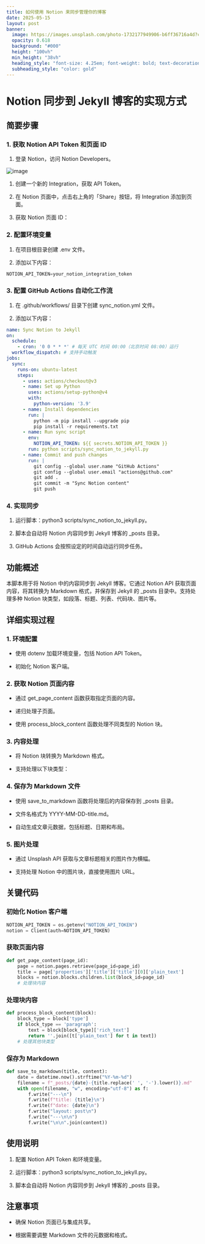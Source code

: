 ```yaml
---
title: 如何使用 Notion 来同步管理你的博客
date: 2025-05-15
layout: post
banner:
  image: https://images.unsplash.com/photo-1732177949906-b6ff36716a4d?crop=entropy&cs=tinysrgb&fit=max&fm=jpg&ixid=M3w2OTIwMzJ8MHwxfHJhbmRvbXx8fHx8fHx8fDE3NDcyNzg2NTR8&ixlib=rb-4.1.0&q=80&w=1080
  opacity: 0.618
  background: "#000"
  height: "100vh"
  min_height: "38vh"
  heading_style: "font-size: 4.25em; font-weight: bold; text-decoration: underline"
  subheading_style: "color: gold"
---
```


# Notion 同步到 Jekyll 博客的实现方式

## 简要步骤

### 1. 获取 Notion API Token 和页面 ID

1. 登录 Notion，访问 Notion Developers。

![image](https://prod-files-secure.s3.us-west-2.amazonaws.com/a7a0cc5a-89b9-4cda-8686-1fba0ca52f40/d19c1afe-dea5-4312-9333-786b0ba83054/image.png?X-Amz-Algorithm=AWS4-HMAC-SHA256&X-Amz-Content-Sha256=UNSIGNED-PAYLOAD&X-Amz-Credential=ASIAZI2LB4662LOP7I5M%2F20250515%2Fus-west-2%2Fs3%2Faws4_request&X-Amz-Date=20250515T031054Z&X-Amz-Expires=3600&X-Amz-Security-Token=IQoJb3JpZ2luX2VjEGsaCXVzLXdlc3QtMiJHMEUCIQDy1qZjDqFk4EIHtAcCJAyATJTa7kgOiipAaVl0tmAaXgIgDcxgmbeslOfcCiPEpm3fARgHfdA0okn8u%2BZLSe6ojB8q%2FwMIIxAAGgw2Mzc0MjMxODM4MDUiDAFUI3vkGUff4FpYcCrcA%2FO1LWfyz3Um%2FD8vs1wZ5V8gijXUTJ8NXAPuowU5VDt%2FhcZjL%2BQOs4a2EGwbYBzROsM7u%2FCAmwPMEx0eG%2BqVp2JeJtv0m31aiWeLdHIiPBnj5ooUM15HX1C3aa66B2m2e%2FVybE63OAWDgOVXZkhylPkHn3lqeeMf5Me0KAtccSj9RUn9HiFb4Qsn1HFKuUM2syYWRbnlX%2B6m1YLlZmGbxGIVGwz%2BR%2BBbZ81U6z7XZRMs1rPIdU%2BxqodjOBZvNcXat3pJ0VXMBy04yGGxLcxpF84%2FGBQejspM3qpSROLf56YIKkJUt6VCMTpGdz6ji9FMLB1WpDsDCbL26XcZA%2B4P9vvRe3CAzh9dqC%2FtdgzYB%2F69jDdUv7hysL21xyDxSoiZBSojkAUuIyM2KgLOitzzjmyOQ4O6E%2FiiY2W0bF3GyuUqKG9rn1OLMJKKDdKv60GpCsTN0wnXf8s4VeNjrY%2BVtBQ6ppm6%2B8aVzKXH3HtCiWlI0ODkBxpT8KTnih83GUvccXpcW1o1%2B9vGloKU9UVp2bwilDQwupgz2t8y0%2BIQ9WSFCd5KTAuCwYXwU5TAhDyQTkbl2y22TsNTyEVfTURb5IrEI8vDd4TbW4BvBRwGkb8O4MGJ%2F6HiOz55t6v6MJyelcEGOqUBlXisad1ccE0nQnqpZzAA%2BBKlPMJ7dQcHcES7aBHi8tRvMcHwBsYQZ7qyU76VBOgkmLejx1H0hdiEEHORVtWO1AEkcKYjxgFCYH0R8y9%2B7T%2FlyWix6h3RJKSbkev0cXW0FOLcLAQ2E8%2BkV2%2B7IPFrzvc8oA9wRNeEDj5VU8du7haOv0Ip7KBwSuMg%2BfuEzCjlCazZU5ETy%2FIqUBWhK2u1b9Krr1dY&X-Amz-Signature=d5a67a1f940f2f3ba5f6033f64d65d462ac19c408b66374efba7d0a26442befd&X-Amz-SignedHeaders=host&x-id=GetObject)

1. 创建一个新的 Integration，获取 API Token。

1. 在 Notion 页面中，点击右上角的「Share」按钮，将 Integration 添加到页面。

1. 获取 Notion 页面 ID：


### 2. 配置环境变量

1. 在项目根目录创建 .env 文件。

1. 添加以下内容：

```javascript
NOTION_API_TOKEN=your_notion_integration_token
```

### 3. 配置 GitHub Actions 自动化工作流

1. 在 .github/workflows/ 目录下创建 sync_notion.yml 文件。

1. 添加以下内容：

```yaml
name: Sync Notion to Jekyll
on:
  schedule:
    - cron: '0 0 * * *' # 每天 UTC 时间 00:00（北京时间 08:00）运行
  workflow_dispatch: # 支持手动触发
jobs:
  sync:
    runs-on: ubuntu-latest
    steps:
      - uses: actions/checkout@v3
      - name: Set up Python
        uses: actions/setup-python@v4
        with:
          python-version: '3.9'
      - name: Install dependencies
        run: |
          python -m pip install --upgrade pip
          pip install -r requirements.txt
      - name: Run sync script
        env:
          NOTION_API_TOKEN: ${{ secrets.NOTION_API_TOKEN }}
        run: python scripts/sync_notion_to_jekyll.py
      - name: Commit and push changes
        run: |
          git config --global user.name "GitHub Actions"
          git config --global user.email "actions@github.com"
          git add .
          git commit -m "Sync Notion content"
          git push
```

### 4. 实现同步

1. 运行脚本：python3 scripts/sync_notion_to_jekyll.py。

1. 脚本会自动将 Notion 内容同步到 Jekyll 博客的 _posts 目录。

1. GitHub Actions 会按照设定的时间自动运行同步任务。

## 功能概述

本脚本用于将 Notion 中的内容同步到 Jekyll 博客。它通过 Notion API 获取页面内容，将其转换为 Markdown 格式，并保存到 Jekyll 的 _posts 目录中。支持处理多种 Notion 块类型，如段落、标题、列表、代码块、图片等。

## 详细实现过程

### 1. 环境配置

- 使用 dotenv 加载环境变量，包括 Notion API Token。

- 初始化 Notion 客户端。

### 2. 获取 Notion 页面内容

- 通过 get_page_content 函数获取指定页面的内容。

- 递归处理子页面。

- 使用 process_block_content 函数处理不同类型的 Notion 块。

### 3. 内容处理

- 将 Notion 块转换为 Markdown 格式。

- 支持处理以下块类型：


### 4. 保存为 Markdown 文件

- 使用 save_to_markdown 函数将处理后的内容保存到 _posts 目录。

- 文件名格式为 YYYY-MM-DD-title.md。

- 自动生成文章元数据，包括标题、日期和布局。

### 5. 图片处理

- 通过 Unsplash API 获取与文章标题相关的图片作为横幅。

- 支持处理 Notion 中的图片块，直接使用图片 URL。

## 关键代码

### 初始化 Notion 客户端

```python
NOTION_API_TOKEN = os.getenv("NOTION_API_TOKEN")
notion = Client(auth=NOTION_API_TOKEN)
```

### 获取页面内容

```python
def get_page_content(page_id):
    page = notion.pages.retrieve(page_id=page_id)
    title = page['properties']['title']['title'][0]['plain_text']
    blocks = notion.blocks.children.list(block_id=page_id)
    # 处理块内容
```

### 处理块内容

```python
def process_block_content(block):
    block_type = block['type']
    if block_type == 'paragraph':
        text = block[block_type]['rich_text']
        return ''.join([t['plain_text'] for t in text])
    # 处理其他块类型
```

### 保存为 Markdown

```python
def save_to_markdown(title, content):
    date = datetime.now().strftime("%Y-%m-%d")
    filename = f"_posts/{date}-{title.replace(' ', '-').lower()}.md"
    with open(filename, "w", encoding="utf-8") as f:
        f.write("---\n")
        f.write(f"title: {title}\n")
        f.write(f"date: {date}\n")
        f.write("layout: post\n")
        f.write("---\n\n")
        f.write("\n\n".join(content))
```

## 使用说明

1. 配置 Notion API Token 和环境变量。

1. 运行脚本：python3 scripts/sync_notion_to_jekyll.py。

1. 脚本会自动将 Notion 内容同步到 Jekyll 博客的 _posts 目录。

## 注意事项

- 确保 Notion 页面已与集成共享。

- 根据需要调整 Markdown 文件的元数据和格式。